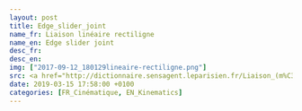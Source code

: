 ```yaml
---
layout: post
title: Edge_slider_joint
name_fr: Liaison linéaire rectiligne
name_en: Edge slider joint
desc_fr: 
desc_en: 
img: ["2017-09-12_180129lineaire-rectiligne.png"]
src: <a href="http://dictionnaire.sensagent.leparisien.fr/Liaison_(m%C3%A9canique)/fr-fr/#Mod.C3.A9lisation_anglo-saxonne" target="new">Source</a>
date: 2019-03-15 17:58:00 +0100
categories: [FR_Cinématique, EN_Kinematics]
---
```

